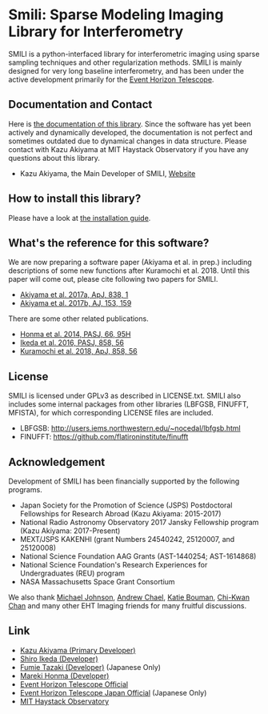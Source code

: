 # Smili: Sparse Modeling Imaging Library for Interferometry

SMILI is a python-interfaced library for interferometric imaging using sparse sampling techniques and other regularization methods. SMILI is mainly designed for very long baseline interferometry, and has been under the active development primarily for the [Event Horizon Telescope](https://eventhorizontelescope.org/).

## Documentation and Contact
Here is [the documentation of this library](https://astrosmili.github.io/smili). Since the software has yet been actively and dynamically developed, the documentation is not perfect and sometimes outdated due to dynamical changes in data structure. Please contact with Kazu Akiyama at MIT Haystack Observatory if you have any questions about this library.

- Kazu Akiyama, the Main Developer of SMILI, [Website](http://kazuakiyama.github.io/)

## How to install this library?
Please have a look at [the installation guide](https://astrosmili.github.io/smili/_static/install.html).

## What's the reference for this software?
We are now preparing a software paper (Akiyama et al. in prep.) including descriptions of some new functions after Kuramochi et al. 2018. Until this paper will come out, please cite following two papers for SMILI.

- [Akiyama et al. 2017a, ApJ, 838, 1](https://ui.adsabs.harvard.edu/#abs/2017ApJ...838....1A)
- [Akiyama et al. 2017b, AJ, 153, 159](https://ui.adsabs.harvard.edu/#abs/2017AJ....153..159A)

There are some other related publications.

- [Honma et al. 2014, PASJ, 66, 95H](https://ui.adsabs.harvard.edu/#abs/2014PASJ...66...95H)
- [Ikeda et al. 2016, PASJ, 858, 56](https://ui.adsabs.harvard.edu/#abs/2016PASJ...68...45I)
- [Kuramochi et al. 2018, ApJ, 858, 56](https://ui.adsabs.harvard.edu/#abs/2018ApJ...858...56K)

## License
SMILI is licensed under GPLv3 as described in LICENSE.txt.
SMILI also includes some internal packages from other libraries (LBFGSB, FINUFFT, MFISTA),
for which corresponding LICENSE files are included.

- LBFGSB: http://users.iems.northwestern.edu/~nocedal/lbfgsb.html
- FINUFFT: https://github.com/flatironinstitute/finufft

## Acknowledgement
Development of SMILI has been financially supported by the following programs.
- Japan Society for the Promotion of Science (JSPS) Postdoctoral Fellowships for Research Abroad (Kazu Akiyama: 2015-2017)
- National Radio Astronomy Observatory 2017 Jansky Fellowship program (Kazu Akiyama: 2017-Present)
- MEXT/JSPS KAKENHI (grant Numbers 24540242, 25120007, and 25120008)
- National Science Foundation AAG Grants (AST-1440254; AST-1614868)
- National Science Foundation's Research Experiences for Undergraduates (REU) program
- NASA Massachusetts Space Grant Consortium

We also thank [Michael Johnson](http://www.scintillatingastronomy.com/), [Andrew Chael](https://achael.github.io/), [Katie Bouman](https://people.csail.mit.edu/klbouman/), [Chi-Kwan Chan](http://fermi.myds.me/) and many other EHT Imaging friends for many fruitful discussions.

## Link
- [Kazu Akiyama (Primary Developer)](http://kazuakiyama.github.io/)
- [Shiro Ikeda (Developer)](https://www.ism.ac.jp/~shiro/)
- [Fumie Tazaki (Developer)](https://ftazaki.github.io/webpage) (Japanese Only)
- [Mareki Honma (Developer)](https://guas-astronomy.jp/eng/Supervisors/m-honma.html)
- [Event Horizon Telescope Official](https://eventhorizontelescope.org/)
- [Event Horizon Telescope Japan Official](https://www.miz.nao.ac.jp/eht-j/) (Japanese Only)
- [MIT Haystack Observatory](https://www.haystack.mit.edu/)
